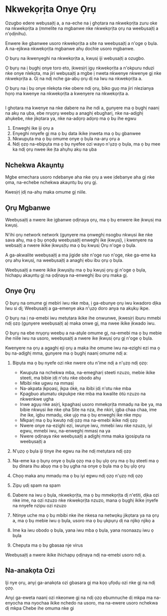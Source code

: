 # Nkwekọrịta Onye Ọrụ

Ozugbo edere webụsaịtị a, a na-eche na ị ghọtara na nkwekọrịta zuru oke na nkwekọrịta a (mmelite na mgbanwe nke nkwekọrịta ọrụ na weebụsaịtị a n'ọdịnihu).

Enwere ike gbanwee usoro nkwekọrịta a site na weebụsaịtị a n'oge ọ bụla. A na-ejikwa nkwekọrịta mgbanwe ahụ dochie usoro mgbanwe.

Ọ bụrụ na ikwenyeghi na nkwekọrịta a, kwụsị iji webụsaịtị a ozugbo.

Ọ bụrụ na ị bụghị onye toro eto, ịkwesịrị ịgụ nkwekọrịta a n'okpuru nduzi nke onye nlekọta, ma jiri webụsaịtị a mgbe ị nweta nkwenye nkwenye gị nke nkwekọrịta a. Gị na ndị nche ga-abụ ọrụ dị na Iwu na nkwekọrịta a.

Ọ bụrụ na ị bụ onye nlekọta nke obere ndị ọrụ, biko gụọ ma jiri nlezianya họrọ ma kwenye na nkwekọrịta a kwenyere na nkwekọrịta a.

##

I ghotara ma kwenye na nke dabere na ihe ndi a, gụnyere ma ọ bụghị naanị na akụ na ụba, ebe nrụọrụ weebụ a anaghị ebugharị, nke na-adịghị ahụkebe, nke jikọtara ya, nke na-adọrọ adọrọ ma ọ bụ ihe egwu

1. Enweghị ike iji ọrụ a
1. Enyeghi nnyefe gị ma ọ bụ data ikike ịnweta ma ọ bụ gbanwee
1. Nkwupụta ma ọ bụ omume onye ọ bụla na-arụ ọrụ a
1. Ndị ọzọ na-ebipụta ma ọ bụ nyefee ozi wayo n'ụzọ ọ bụla, ma ọ bụ mee ka ndị ọrụ nwee ike ịta ahụhụ akụ na ụba

## Nchekwa Akaụntụ

Mgbe emechara usoro ndebanye aha nke ọrụ a wee ịdebanye aha gị nke ọma, na-echebe nchekwa akaụntụ bụ ọrụ gị.

Kwesịrị ịdị na-ahụ maka omume gị niile.

## Ọrụ Mgbanwe

Weebụsaịtị a nwere ike ịgbanwe ọdịnaya ọrụ, ma ọ bụ enwere ike ịkwụsị ma kwụsị.

N'ihi ọrụ network network (gụnyere ma ọnweghị nsogbu nkwụsi ike nke sava ahụ, ma ọ bụ ọnọdụ weebụsaịtị enweghị ike ịkwụsị), ị kwenyere na websaịtị a nwere ikike ịkwụsịtụ ma ọ bụ kwụsị Ọrụ n'oge ọ bụla.

A ga-akwalite weebụsaịtị a ma jigide site n'oge ruo n'oge, nke ga-eme ka ọrụ ahụ kwụsị, na weebụsaịtị a anaghị ebu ibu ọrụ ọ bụla.

Weebụsaịtị a nwere ikike ịkwụsịtụ ma ọ bụ kwụsị ọrụ gị n'oge ọ bụla, hichapụ akaụntụ gị na ọdịnaya na-enweghị ibu ọrụ maka gị.

## Onye Ọrụ

Ọ bụrụ na omume gị mebiri iwu nke mba, ị ga-ebunye ọrụ iwu kwadoro dịka Iwu si dị; Weebụsaịtị a ga-emenye aka n'ụzọ doro anya na akụkụ ikpe.

Ọ bụrụ na ị na-emebi iwu metụtara ikike ihe onwunwe, ịkwesịrị iburu mmebi ndị ọzọ (gụnyere weebụsaịtị a) maka onwe gị, ma nwee ikike ịkwado iwu.

Ọ bụrụ na ebe nrụọrụ weebụ a na-atụle omume gị, na-emebi ma ọ bụ mebie ihe niile iwu na usoro, weebụsaịtị a nwere ike ịkwụsị ọrụ gị n'oge ọ bụla.

Kwenyere na ọrụ a agaghị eji ọrụ a maka ihe omume iwu na-ezighi ezi ma ọ bụ na-adịghị mma, gụnyere ma ọ bụghị naanị omume ndị a:

1. Bipụta ma ọ bụ nyefe ozi nke nwere otu n'ime ndị a n'ụzọ ndị ọzọ:

   * Kwupụta na nchekwa mba, na-emegharị steeti nzuzo, mebie ikike steeti, ma bibie ịdị n'otu nke obodo ahụ
   * Mbibi nke ugwu na mmasị
   * Na-akpata ịkpọasị, ịkpa ókè, na ibibi ịdị n'otu nke mba
   * Kpagbuo atumatu okpukpe nke mba ma kwalite òtù nzuzo na nkwenkwe ụgha
   * Inwe agụụ nke asịrị, kpaghasị usoro mmekọrịta mmadụ na ibe ya, ma bibie nkwụsi ike nke ọha
   Site na nza, ihe nkiri, ịgba chaa chaa, ime ihe ike, igbu mmadụ, oke ụjọ ma ọ bụ enweghị ike nke mpụ
   * Mkparị ma ọ bụ kwutọ ndị ọzọ ma na-emebi ikike ndị ọzọ
   * Nwere onye na-ezighi ezi, iwunye iwu, mmebi iwu nke nzuzo, iyi egwu, mmebi iwu, na-enweghị mmasị na ya
   * Nwere ọdịnaya nke weebụsaịtị a adịghị mma maka igosipụta na weebụsaịtị a

1. N'ụzọ ọ bụla iji tinye ihe egwu na ihe ndị metụtara ndị ọzọ
1. Na-eme ka ọ bụrụ onye ọ bụla ọzọ ma ọ bụ ụlọ ọrụ ma ọ bụ steeti ma ọ bụ dinara ihu abụọ ma ọ bụ ụgha na onye ọ bụla ma ọ bụ ụlọ ọrụ
1. Chọọ maka anụ mmadụ ma ọ bụ iyi egwu ndị ọzọ n'ụzọ ndị ọzọ
1. Zipụ ụdị spam na spam
1. Dabere na iwu ọ bụla, nkwekọrịta, ma ọ bụ mmekọrịta dị n'etiti, dịka ozi nke ime, na ozi nzuzo nke nkwekọrịta nzuzo, mana ọ bụghị ikike ịnyefe na nnyefe nzipu ozi nzuzo
1. Ntinye uche ma ọ bụ mbibi nke ihe nkesa na netwọkụ jikọtara ya na ọrụ a, ma ọ bụ mebie iwu ọ bụla, usoro ma ọ bụ ụkpụrụ dị na njikọ njikọ a
1. Ime ka iwu obodo ọ bụla, yana iwu mba ọ bụla, yana nsonaazụ iwu ọ bụla
1. Chepụta ma ọ bụ gbasaa nje virus

Weebụsaịtị a nwere ikike ihichapụ ọdịnaya ndị na-emebi usoro ndị a.

## Na-anakọta Ozi

Iji nye ọrụ, anyị ga-anakọta ozi gbasara gị ma kọọ ụfọdụ ozi nke gị na ndị ọzọ.

Anyị ga-eweta naanị ozi nkeonwe gị na ndị ọzọ ebumnuche dị mkpa ma na-enyocha ma nyochaa ikike nchedo na usoro, ma na-ewere usoro nchekwa dị mkpa Chebe ihe omuma nke gi